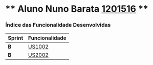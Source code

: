 ** Aluno Nuno Barata [1201516](./) ** 
===============================


### Índice das Funcionalidade Desenvolvidas ###


| Sprint | Funcionalidade   |
|--------|------------------|
| **B**  | [US1002](US1002) |
| **B**  | [US2002](US2002) |
